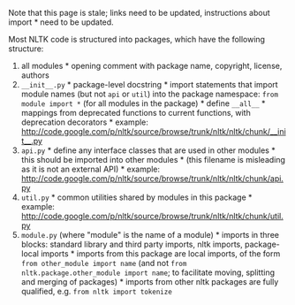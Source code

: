 Note that this page is stale; links need to be updated, instructions about import * need to be updated.

Most NLTK code is structured into packages, which have the following structure:

  1. all modules
    * opening comment with package name, copyright, license, authors
  2. `__init__.py`
    * package-level docstring
    * import statements that import module names (but not `api` or `util`) into the package namespace: `from module import *` (for all modules in the package)
    * define `__all__`
    * mappings from deprecated functions to current functions, with deprecation decorators
    * example: http://code.google.com/p/nltk/source/browse/trunk/nltk/nltk/chunk/__init__.py
  3. `api.py`
    * define any interface classes that are used in other modules
    * this should be imported into other modules
    * (this filename is misleading as it is not an external API)
    * example: http://code.google.com/p/nltk/source/browse/trunk/nltk/nltk/chunk/api.py
  4. `util.py`
    * common utilities shared by modules in this package
    * example: http://code.google.com/p/nltk/source/browse/trunk/nltk/nltk/chunk/util.py
  5. `module.py` (where "module" is the name of a module)
    * imports in three blocks: standard library and third party imports, nltk imports, package-local imports
    * imports from this package are local imports, of the form `from other_module import name` (and not `from nltk.package.other_module import name`; to facilitate moving, splitting and merging of packages)
    * imports from other nltk packages are fully qualified, e.g. `from nltk import tokenize`
